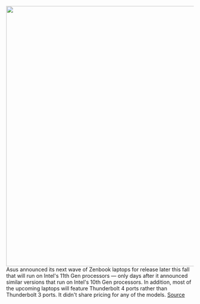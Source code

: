 <img src='https://cdn.vox-cdn.com/thumbor/FWquo59BQjb5oSM97BAoFM8p1E0=/0x0:1732x1154/1200x800/filters:focal(728x439:1004x715)/cdn.vox-cdn.com/uploads/chorus_image/image/67342577/ZenBook_14_UX435EA_EG_Scenario_photo_Pine_Grey_ScreenPad.0.jpg' width='700px' /><br/>
Asus announced its next wave of Zenbook laptops for release later this fall that will run on Intel's 11th Gen processors — only days after it announced similar versions that run on Intel's 10th Gen processors. In addition, most of the upcoming laptops will feature Thunderbolt 4 ports rather than Thunderbolt 3 ports. It didn't share pricing for any of the models.
<a href='https://www.theverge.com/2020/9/2/21403990/asus-zenbook-s-flip-14-pro-laptops-intel-11th-gen-thunderbolt-4'> Source <a/>
